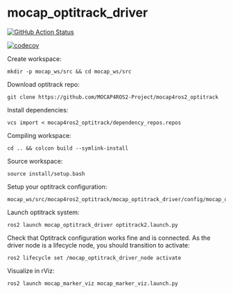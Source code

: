 # mocap_optitrack_driver

[![GitHub Action Status](https://github.com/MOCAP4ROS2-Project/mocap4ros2_optitrack/actions/workflows/main.yaml/badge.svg)](https://github.com/MOCAP4ROS2-Project/mocap_optitrack_driver)

[![codecov](https://codecov.io/gh/MOCAP4ROS2-Project/mocap_optitrack_driver/main/graph/badge.svg)](https://codecov.io/gh/MOCAP4ROS2-Project/mocap_optitrack_driver)

Create workspace:
```
mkdir -p mocap_ws/src && cd mocap_ws/src
```
Download optitrack repo:
```
git clone https://github.com/MOCAP4ROS2-Project/mocap4ros2_optitrack
```
Install dependencies:
```
vcs import < mocap4ros2_optitrack/dependency_repos.repos
```
Compiling workspace:
```
cd .. && colcon build --symlink-install
```
Source workspace:
```
source install/setup.bash
```
Setup your optitrack configuration:
```
mocap_ws/src/mocap4ros2_optitrack/mocap_optitrack_driver/config/mocap_optitrack_driver_params.yaml
```
Launch optitrack system:
```
ros2 launch mocap_optitrack_driver optitrack2.launch.py
```
Check that Optitrack configuration works fine and is connected. As the driver node is a lifecycle node, you should transition to activate:
```
ros2 lifecycle set /mocap_optitrack_driver_node activate
```
Visualize in rViz:
```
ros2 launch mocap_marker_viz mocap_marker_viz.launch.py
```
